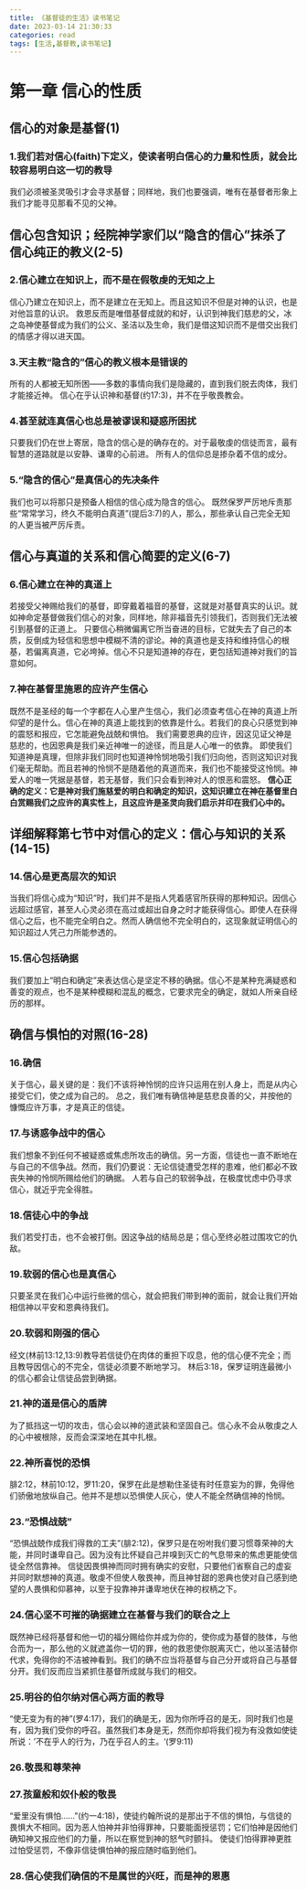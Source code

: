```yaml
---
title: 《基督徒的生活》读书笔记
date: 2023-03-14 21:30:33
categories: read
tags: [生活,基督教,读书笔记]
---
```


# 第一章 信心的性质

## 信心的对象是基督(1)
### 1.我们若对信心(faith)下定义，使读者明白信心的力量和性质，就会比较容易明白这一切的教导
我们必须被圣灵吸引才会寻求基督；同样地，我们也要强调，唯有在基督者形象上我们才能寻见那看不见的父神。
## 信心包含知识；经院神学家们以“隐含的信心”抹杀了信心纯正的教义(2-5)
### 2.信心建立在知识上，而不是在假敬虔的无知之上
信心乃建立在知识上，而不是建立在无知上。而且这知识不但是对神的认识，也是对他旨意的认识。
救恩反而是唯借基督成就的和好，认识到神我们慈悲的父，冰之岛神使基督成为我们的公义、圣洁以及生命，我们是借这知识而不是借交出我们的情感才得以进天国。
<!-- more -->
### 3.天主教“隐含的”信心的教义根本是错误的
所有的人都被无知所困——多数的事情向我们是隐藏的，直到我们脱去肉体，我们才能接近神。
信心在乎认识神和基督(约17:3)，并不在乎敬畏教会。
### 4.甚至就连真信心也总是被谬误和疑惑所困扰
只要我们仍在世上寄居，隐含的信心是的确存在的。对于最敬虔的信徒而言，最有智慧的道路就是以安静、谦卑的心前进。
所有人的信仰总是掺杂着不信的成分。
### 5.“隐含的信心”是真信心的先决条件
我们也可以将那只是预备人相信的信心成为隐含的信心。
既然保罗严厉地斥责那些“常常学习，终久不能明白真道”(提后3:7)的人，那么，那些承认自己完全无知的人更当被严厉斥责。
## 信心与真道的关系和信心简要的定义(6-7)
### 6.信心建立在神的真道上
若接受父神赐给我们的基督，即穿戴着福音的基督，这就是对基督真实的认识。就如神命定基督做我们信心的对象，同样地，除非福音先引领我们，否则我们无法被引到基督的正道上。
只要信心稍微偏离它所当奋进的目标，它就失去了自己的本质，反倒成为轻信和思想中模糊不清的谬论。神的真道也是支持和维持信心的根基，若偏离真道，它必垮掉。信心不只是知道神的存在，更包括知道神对我们的旨意如何。
### 7.神在基督里施恩的应许产生信心
既然不是圣经的每一个字都在人心里产生信心，我们必须查考信心在神的真道上所仰望的是什么。信心在神的真道上能找到的依靠是什么。若我们的良心只感觉到神的震怒和报应，它怎能避免战兢和惧怕。
我们需要恩典的应许，因这见证父神是慈悲的，也因恩典是我们亲近神唯一的途径，而且是人心唯一的依靠。
即使我们知道神是真理，但除非我们同时也知道神怜悯地吸引我们归向他，否则这知识对我们毫无帮助。而且若神的怜悯不是随着他的真道而来，我们也不能接受这怜悯。神爱人的唯一凭据是基督，若无基督，我们只会看到神对人的恨恶和震怒。
**信心正确的定义：它是神对我们施慈爱的明白和确定的知识，这知识建立在神在基督里白白赏赐我们之应许的真实性上，且这应许是圣灵向我们启示并印在我们心中的。**

## 详细解释第七节中对信心的定义：信心与知识的关系(14-15)
### 14.信心是更高层次的知识
当我们将信心成为“知识”时，我们并不是指人凭着感官所获得的那种知识。因信心远超过感官，甚至人心灵必须在高过或超出自身之时才能获得信心。即使人在获得信心之后，也不能完全明白之。然而人确信他不完全明白的，这现象就证明信心的知识超过人凭己力所能参透的。
### 15.信心包括确据
我们要加上“明白和确定”来表达信心是坚定不移的确据。信心不是某种充满疑惑和善变的观点，也不是某种模糊和混乱的概念，它要求完全的确定，就如人所亲自经历的那样。

## 确信与惧怕的对照(16-28)
### 16.确信
关于信心，最关键的是：我们不该将神怜悯的应许只运用在别人身上，而是从内心接受它们，使之成为自己的。
总之，我们唯有确信神是慈悲良善的父，并按他的慷慨应许万事，才是真正的信徒。
### 17.与诱惑争战中的信心
我们想象不到任何不被疑惑或焦虑所攻击的确信。另一方面，信徒也一直不断地在与自己的不信争战。然而，我们仍要说：无论信徒遭受怎样的患难，他们都必不致丧失神的怜悯所赐给他们的确据。
人若与自己的软弱争战，在极度忧虑中仍寻求信心，就近乎完全得胜。
### 18.信徒心中的争战
我们若受打击，也不会被打倒。因这争战的结局总是；信心至终必胜过围攻它的仇敌。
### 19.软弱的信心也是真信心
只要圣灵在我们心中运行些微的信心，就会把我们带到神的面前，就会让我们开始相信神以平安和恩典待我们。
### 20.软弱和刚强的信心
经文(林前13:12,13:9)教导若信徒仍在肉体的重担下叹息，他的信心便不完全；而且教导因信心的不完全，信徒必须要不断地学习。
林后3:18，保罗证明连最微小的信心都会让信徒品尝到确据。
### 21.神的道是信心的盾牌
为了抵挡这一切的攻击，信心会以神的道武装和坚固自己。信心永不会从敬虔之人的心中被根除，反而会深深地在其中扎根。
### 22.神所喜悦的恐惧
腓2:12，林前10:12，罗11:20，保罗在此是想勒住圣徒有时任意妄为的罪，免得他们骄傲地放纵自己。他并不是想以恐惧使人灰心，使人不能全然确信神的怜悯。
### 23.“恐惧战兢”
“恐惧战兢作成我们得救的工夫”(腓2:12)，保罗只是在吩咐我们要习惯尊荣神的大能，并同时谦卑自己。因为没有比怀疑自己并嗅到灭亡的气息带来的焦虑更能使信徒全然信靠神。
信徒因畏惧神而同时拥有确实的安慰，只要他们省察自己的虚妄并同时默想神的真道。敬虔不但使人敬畏神，而且神甘甜的恩典也使对自己感到绝望的人畏惧和仰慕神，以至于投靠神并谦卑地伏在神的权柄之下。
### 24.信心坚不可摧的确据建立在基督与我们的联合之上
既然神已经将基督和他一切的福分赐给你并成为你的，使你成为基督的肢体，与他合而为一，那么他的义就遮盖你一切的罪，他的救恩使你脱离灭亡，他以圣洁替你代求，免得你的不洁被神看到。我们的确不应当将基督与自己分开或将自己与基督分开。我们反而应当紧抓住基督所成就与我们的相交。
### 25.明谷的伯尔纳对信心两方面的教导
“使无变为有的神”(罗4:17)，我们的确是无，因为你所呼召的是无，同时我们也是有，因为我们受你的呼召。虽然我们本身是无，然而你却将我们视为有没救如使徒所说：’不在乎人的行为，乃在乎召人的主。‘(罗9:11)
### 26.敬畏和尊荣神
### 27.孩童般和奴仆般的敬畏
“爱里没有惧怕……”(约一4:18)，使徒约翰所说的是那出于不信的惧怕，与信徒的畏惧大不相同。因为恶人怕神并非怕得罪神，只要能面授惩罚；它们怕神是因他们确知神又报应他们的力量，所以在察觉到神的怒气时颤抖。
使徒们怕得罪神更胜过怕受惩罚，不像非信徒惧怕神的报应随时临到他们。
### 28.信心使我们确信的不是属世的兴旺，而是神的恩惠


